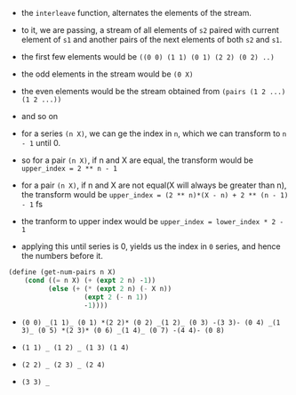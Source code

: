 - the `interleave` function, alternates the elements of the stream.

- to it, we are passing, a stream of all elements of `s2` paired with current element of `s1` and another pairs of the next elements of both `s2` and `s1`.

- the first few elements would be `((0 0) (1 1) (0 1) (2 2) (0 2) ..)`

- the odd elements in the stream would be `(0 X)`

- the even elements would be the stream obtained from `(pairs (1 2 ...) (1 2 ...))`

- and so on

- for a series `(n X)`, we can ge the index in `n`, which we can transform to `n - 1` until 0.

- so for a pair `(n X)`, if n and X are equal, the transform would be `upper_index = 2 ** n - 1`

- for a pair `(n X)`, if n and X are not equal(X will always be greater than n), the transform would be `upper_index = (2 ** n)*(X - n) + 2 ** (n - 1) - 1`
 fs
- the tranform to upper index would be `upper_index = lower_index * 2 - 1`

- applying this until series is 0, yields us the index in `0` series, and hence the numbers before it.

```scheme
(define (get-num-pairs n X)
    (cond ((= n X) (+ (expt 2 n) -1))
          (else (+ (* (expt 2 n) (- X n))
                   (expt 2 (- n 1))
                   -1))))
```

- `(0 0) _(1 1)_ (0 1) *(2 2)* (0 2) _(1 2)_ (0 3) -(3 3)- (0 4) _(1 3)_ (0 5) *(2 3)* (0 6) _(1 4)_ (0 7) -(4 4)- (0 8)`

- `(1 1) _ (1 2) _ (1 3) (1 4)`

- `(2 2) _ (2 3) _ (2 4)`

- `(3 3) _`
